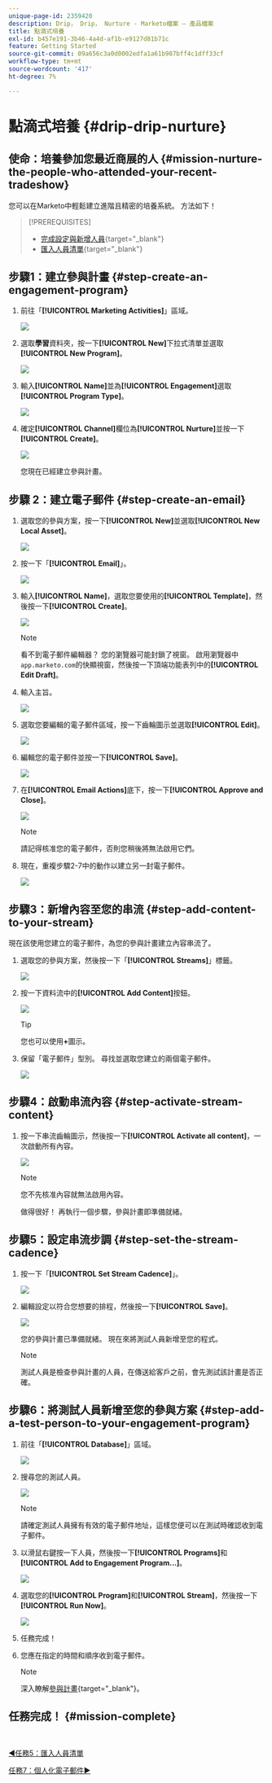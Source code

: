 ```yaml
---
unique-page-id: 2359420
description: Drip， Drip， Nurture - Marketo檔案 — 產品檔案
title: 點滴式培養
exl-id: b457e191-3b46-4a4d-af1b-e9127d81b71c
feature: Getting Started
source-git-commit: 09a656c3a0d0002edfa1a61b987bff4c1dff33cf
workflow-type: tm+mt
source-wordcount: '417'
ht-degree: 7%

---
```


# 點滴式培養 {#drip-drip-nurture}

## 使命：培養參加您最近商展的人 {#mission-nurture-the-people-who-attended-your-recent-tradeshow}

您可以在Marketo中輕鬆建立進階且精密的培養系統。 方法如下！

>[!PREREQUISITES]
>
>* [完成設定與新增人員](/help/marketo/getting-started/quick-wins/get-set-up-and-add-a-person.md){target="_blank"}
>* [匯入人員清單](/help/marketo/getting-started/quick-wins/import-a-list-of-people.md){target="_blank"}

## 步驟1：建立參與計畫 {#step-create-an-engagement-program}

1. 前往「**[!UICONTROL Marketing Activities]**」區域。

   ![](assets/drip-drip-nurture-1.png)

1. 選取&#x200B;**學習**&#x200B;資料夾，按一下&#x200B;**[!UICONTROL New]**&#x200B;下拉式清單並選取&#x200B;**[!UICONTROL New Program]**。

   ![](assets/drip-drip-nurture-2.png)

1. 輸入&#x200B;**[!UICONTROL Name]**&#x200B;並為&#x200B;**[!UICONTROL Engagement]**&#x200B;選取&#x200B;**[!UICONTROL Program Type]**。

   ![](assets/drip-drip-nurture-3.png)

1. 確定&#x200B;**[!UICONTROL Channel]**&#x200B;欄位為&#x200B;**[!UICONTROL Nurture]**&#x200B;並按一下&#x200B;**[!UICONTROL Create]**。

   ![](assets/drip-drip-nurture-4.png)

   您現在已經建立參與計畫。

## 步驟 2：建立電子郵件 {#step-create-an-email}

1. 選取您的參與方案，按一下&#x200B;**[!UICONTROL New]**&#x200B;並選取&#x200B;**[!UICONTROL New Local Asset]**。

   ![](assets/drip-drip-nurture-5.png)

1. 按一下「**[!UICONTROL Email]**」。

   ![](assets/drip-drip-nurture-6.png)

1. 輸入&#x200B;**[!UICONTROL Name]**，選取您要使用的&#x200B;**[!UICONTROL Template]**，然後按一下&#x200B;**[!UICONTROL Create]**。

   ![](assets/drip-drip-nurture-7.png)

   >[!NOTE]
   >
   >看不到電子郵件編輯器？ 您的瀏覽器可能封鎖了視窗。 啟用瀏覽器中`app.marketo.com`的快顯視窗，然後按一下頂端功能表列中的&#x200B;**[!UICONTROL Edit Draft]**。

1. 輸入主旨。

   ![](assets/drip-drip-nurture-8.png)

1. 選取您要編輯的電子郵件區域，按一下齒輪圖示並選取&#x200B;**[!UICONTROL Edit]**。

   ![](assets/drip-drip-nurture-9.png)

1. 編輯您的電子郵件並按一下&#x200B;**[!UICONTROL Save]**。

   ![](assets/drip-drip-nurture-10.png)

1. 在&#x200B;**[!UICONTROL Email Actions]**&#x200B;底下，按一下&#x200B;**[!UICONTROL Approve and Close]**。

   ![](assets/drip-drip-nurture-11.png)

   >[!NOTE]
   >
   >請記得核准您的電子郵件，否則您稍後將無法啟用它們。

1. 現在，重複步驟2-7中的動作以建立另一封電子郵件。

   ![](assets/drip-drip-nurture-12.png)

## 步驟3：新增內容至您的串流 {#step-add-content-to-your-stream}

現在該使用您建立的電子郵件，為您的參與計畫建立內容串流了。

1. 選取您的參與方案，然後按一下「**[!UICONTROL Streams]**」標籤。

   ![](assets/drip-drip-nurture-13.png)

1. 按一下資料流中的&#x200B;**[!UICONTROL Add Content]**&#x200B;按鈕。

   ![](assets/drip-drip-nurture-14.png)

   >[!TIP]
   >
   >您也可以使用&#x200B;**+**&#x200B;圖示。

1. 保留「電子郵件」型別。 尋找並選取您建立的兩個電子郵件。

   ![](assets/drip-drip-nurture-15.png)

## 步驟4：啟動串流內容 {#step-activate-stream-content}

1. 按一下串流齒輪圖示，然後按一下&#x200B;**[!UICONTROL Activate all content]**，一次啟動所有內容。

   ![](assets/drip-drip-nurture-16.png)

   >[!NOTE]
   >
   >您不先核准內容就無法啟用內容。

   做得很好！ 再執行一個步驟，參與計畫即準備就緒。

## 步驟5：設定串流步調 {#step-set-the-stream-cadence}

1. 按一下「**[!UICONTROL Set Stream Cadence]**」。

   ![](assets/drip-drip-nurture-17.png)

1. 編輯設定以符合您想要的排程，然後按一下&#x200B;**[!UICONTROL Save]**。

   ![](assets/drip-drip-nurture-18.png)

   您的參與計畫已準備就緒。 現在來將測試人員新增至您的程式。

   >[!NOTE]
   >
   >測試人員是檢查參與計畫的人員，在傳送給客戶之前，會先測試該計畫是否正確。

## 步驟6：將測試人員新增至您的參與方案 {#step-add-a-test-person-to-your-engagement-program}

1. 前往「**[!UICONTROL Database]**」區域。

   ![](assets/drip-drip-nurture-19.png)

1. 搜尋您的測試人員。

   ![](assets/drip-drip-nurture-20.png)

   >[!NOTE]
   >
   >請確定測試人員擁有有效的電子郵件地址，這樣您便可以在測試時確認收到電子郵件。

1. 以滑鼠右鍵按一下人員，然後按一下&#x200B;**[!UICONTROL Programs]**&#x200B;和&#x200B;**[!UICONTROL Add to Engagement Program...]**。

   ![](assets/drip-drip-nurture-21.png)

1. 選取您的&#x200B;**[!UICONTROL Program]**&#x200B;和&#x200B;**[!UICONTROL Stream]**，然後按一下&#x200B;**[!UICONTROL Run Now]**。

   ![](assets/drip-drip-nurture-22.png)

1. 任務完成！

1. 您應在指定的時間和順序收到電子郵件。

   >[!NOTE]
   >
   >深入瞭解[參與計畫](/help/marketo/product-docs/email-marketing/drip-nurturing/creating-an-engagement-program/understanding-engagement-programs.md){target="_blank"}。

## 任務完成！ {#mission-complete}

<br>

[◄任務5：匯入人員清單](/help/marketo/getting-started/quick-wins/import-a-list-of-people.md)

[任務7：個人化電子郵件►](/help/marketo/getting-started/quick-wins/personalize-an-email.md)
